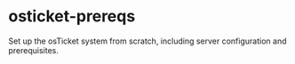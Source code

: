 # osticket-prereqs
Set up the osTicket system from scratch, including server configuration and prerequisites.  
